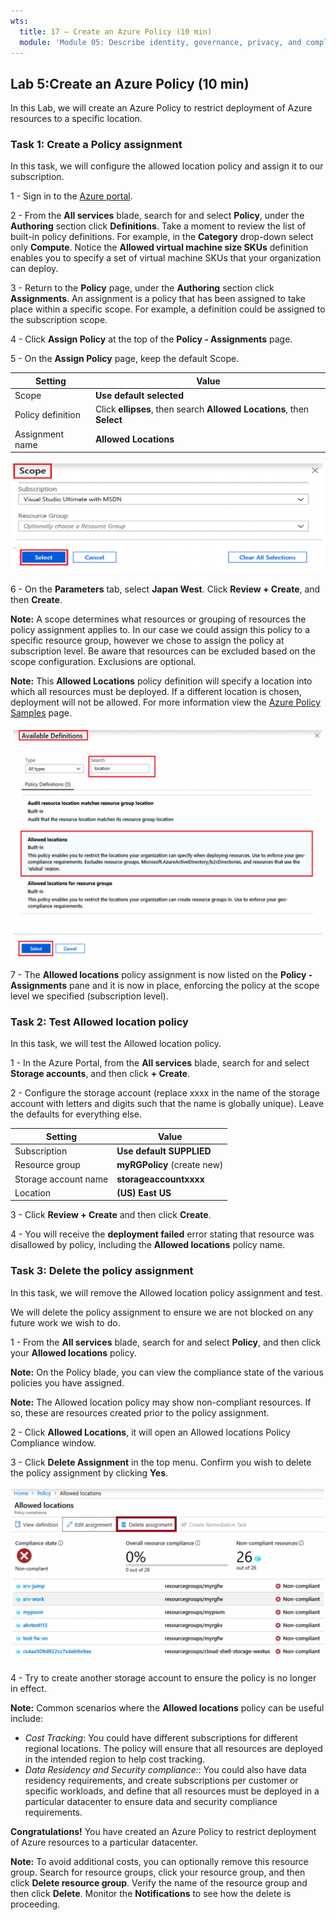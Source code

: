 ```yaml
---
wts:
  title: 17 – Create an Azure Policy (10 min)
  module: 'Module 05: Describe identity, governance, privacy, and compliance features'
---
```

## Lab 5:Create an Azure Policy (10 min)

In this Lab, we will create an Azure Policy to restrict deployment of Azure resources to a specific location.

### Task 1: Create a Policy assignment

In this task, we will configure the allowed location policy and assign it to our subscription.

1 - Sign in to the [Azure portal](https://portal.azure.com).

2 - From the **All services** blade, search for and select **Policy**, under the **Authoring** section click **Definitions**. Take a moment to review the list of built-in policy definitions. For example, in the **Category** drop-down select only **Compute**. Notice the **Allowed virtual machine size SKUs** definition enables you to specify a set of virtual machine SKUs that your organization can deploy.

3 - Return to the **Policy** page, under the **Authoring** section click **Assignments**. An assignment is a policy that has been assigned to take place within a specific scope. For example, a definition could be assigned to the subscription scope.

4 - Click **Assign Policy** at the top of the **Policy - Assignments** page.

5 - On the **Assign Policy** page, keep the default Scope.

 | **Setting** | **Value** | 
 | --- | --- |
 | Scope | **Use default selected**|
 | Policy definition | Click **ellipses**, then search **Allowed Locations**, then **Select** |
 | Assignment name | **Allowed Locations** |
    
![alt text](/M3/01/images/1402.png)

6 - On the **Parameters** tab, select **Japan West**. Click **Review + Create**, and then **Create**.

**Note:** A scope determines what resources or grouping of resources the policy assignment applies to. In our case we could assign this policy to a specific resource group, however we chose to assign the policy at subscription level. Be aware that resources can be excluded based on the scope configuration. Exclusions are optional.

**Note:** This **Allowed Locations** policy definition will specify a location into which all resources must be deployed. If a different location is chosen, deployment will not be allowed. For more information view the [Azure Policy Samples](https://docs.microsoft.com/en-us/azure/governance/policy/samples/index) page. 

![alt text](/M3/01/images/1403.png)

7 - The **Allowed locations** policy assignment is now listed on the **Policy - Assignments** pane and it is now in place, enforcing the policy at the scope level we specified (subscription level).

### Task 2: Test Allowed location policy

In this task, we will test the Allowed location policy. 

1 - In the Azure Portal, from the **All services** blade, search for and select **Storage accounts**, and then click **+ Create**.

2 - Configure the storage account (replace xxxx in the name of the storage account with letters and digits such that the name is globally unique). Leave the defaults for everything else.

 | **Setting** | **Value** | 
 | --- | --- |
 | Subscription | **Use default SUPPLIED** |
 | Resource group | **myRGPolicy** (create new) |
 | Storage account name | **storageaccountxxxx** |
 | Location | **(US) East US** |

3 - Click **Review + Create** and then click **Create**.

4 - You will receive the **deployment failed** error stating that resource was disallowed by policy, including the **Allowed locations** policy name.

### Task 3: Delete the policy assignment

In this task, we will remove the Allowed location policy assignment and test.

We will delete the policy assignment to ensure we are not blocked on any future work we wish to do.

1 - From the **All services** blade, search for and select **Policy**, and then click your **Allowed locations** policy.

**Note:** On the Policy blade, you can view the compliance state of the various policies you have assigned.

**Note:** The Allowed location policy may show non-compliant resources. If so, these are resources created prior to the policy assignment.
 
2 - Click **Allowed Locations**, it will open an Allowed locations Policy Compliance window.

3 - Click **Delete Assignment** in the top menu. Confirm you wish to delete the policy assignment by clicking **Yes**.

![alt text](/M3/01/images/1407.png)

4 - Try to create another storage account to ensure the policy is no longer in effect.

**Note:** Common scenarios where the **Allowed locations** policy can be useful include:

- *Cost Tracking*: You could have different subscriptions for different regional locations. The policy will ensure that all resources are deployed in the intended region to help cost tracking.
- *Data Residency and Security compliance:*: You could also have data residency requirements, and create subscriptions per customer or specific workloads, and define that all resources must be deployed in a particular datacenter to ensure data and security compliance requirements.

**Congratulations!** You have created an Azure Policy to restrict deployment of Azure resources to a particular datacenter.

**Note:** To avoid additional costs, you can optionally remove this resource group. Search for resource groups, click your resource group, and then click **Delete resource group**. Verify the name of the resource group and then click **Delete**.
Monitor the **Notifications** to see how the delete is proceeding.
